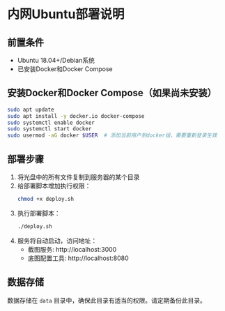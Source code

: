 # 内网Ubuntu部署说明 
 
## 前置条件 
 
- Ubuntu 18.04+/Debian系统 
- 已安装Docker和Docker Compose 
 
## 安装Docker和Docker Compose（如果尚未安装） 
 
```bash 
sudo apt update 
sudo apt install -y docker.io docker-compose 
sudo systemctl enable docker 
sudo systemctl start docker 
sudo usermod -aG docker $USER  # 添加当前用户到docker组，需要重新登录生效 
``` 
 
## 部署步骤 
 
1. 将光盘中的所有文件复制到服务器的某个目录 
2. 给部署脚本增加执行权限： 
   ```bash 
   chmod +x deploy.sh 
   ``` 
3. 执行部署脚本： 
   ```bash 
   ./deploy.sh 
   ``` 
4. 服务将自动启动，访问地址： 
   - 截图服务: http://localhost:3000 
   - 底图配置工具: http://localhost:8080 
 
## 数据存储 
 
数据存储在 `data` 目录中，确保此目录有适当的权限。请定期备份此目录。 
